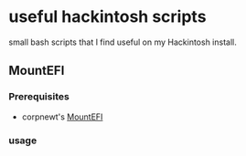 # useful hackintosh scripts
 
 small bash scripts that I find useful on my Hackintosh install.

## MountEFI

### Prerequisites

- corpnewt's [MountEFI](https://github.com/corpnewt/MountEFI)

### usage

[](img/mountefi-workflow.png)
